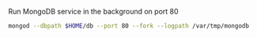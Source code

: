 Run MongoDB service in the background on port 80
```sh
mongod --dbpath $HOME/db --port 80 --fork --logpath /var/tmp/mongodb
```
